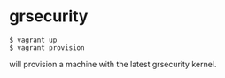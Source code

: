 # grsecurity

````
$ vagrant up
$ vagrant provision
````

will provision a machine with the latest grsecurity kernel.

